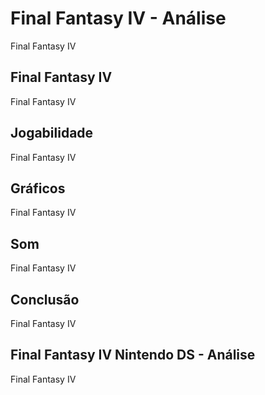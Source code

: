 ---
---

# Final Fantasy IV - Análise

Final Fantasy IV

## Final Fantasy IV

Final Fantasy IV

## Jogabilidade

Final Fantasy IV

## Gráficos

Final Fantasy IV

## Som

Final Fantasy IV

## Conclusão

Final Fantasy IV

## Final Fantasy IV Nintendo DS - Análise

Final Fantasy IV
